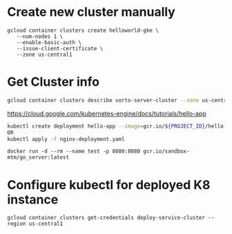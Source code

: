 # Create new cluster manually

```
gcloud container clusters create helloworld-gke \
   --num-nodes 1 \
   --enable-basic-auth \
   --issue-client-certificate \
   --zone us-central1
```

# Get Cluster info

```sh
gcloud container clusters describe vorto-server-cluster --zone us-central1
```

https://cloud.google.com/kubernetes-engine/docs/tutorials/hello-app
```sh
kubectl create deployment hello-app --image=gcr.io/${PROJECT_ID}/hello-app:v1 --cluster vorto-server-cluster
OR
kubectl apply -f nginx-deployment.yaml
```

```
docker run -d --rm --name test -p 8080:8080 gcr.io/sandbox-mtm/go_server:latest
```

# Configure kubectl for deployed K8 instance

```
gcloud container clusters get-credentials deploy-service-cluster --region us-central1
```